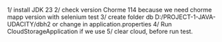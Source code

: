 1/ install JDK 23
2/ check version Chorme 114 because we need chorme mapp version with selenium test
3/ create folder db D:/PROJECT-1-JAVA-UDACITY/dbh2 or change in application.properties
4/ Run CloudStorageApplication if we use
5/ clear cloud, before run test.